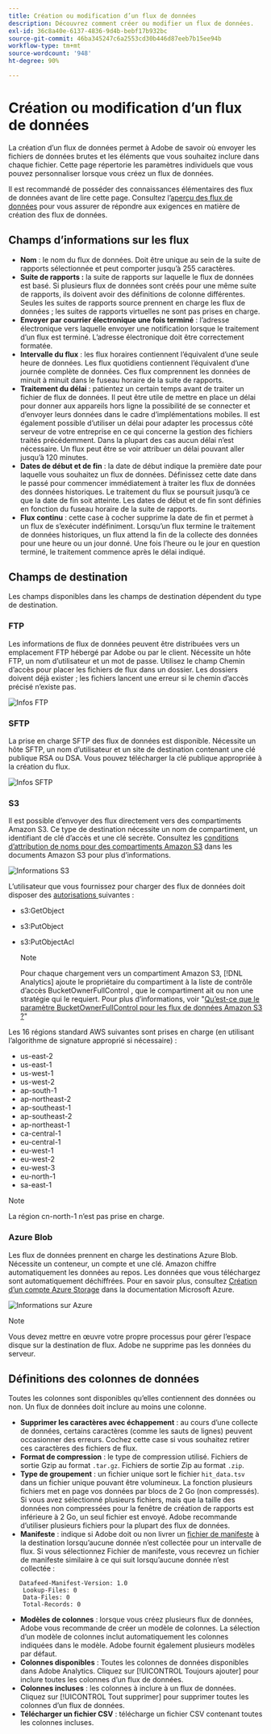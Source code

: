 ```yaml
---
title: Création ou modification d’un flux de données
description: Découvrez comment créer ou modifier un flux de données.
exl-id: 36c8a40e-6137-4836-9d4b-bebf17b932bc
source-git-commit: 46ba345247c6a2553cd30b446d87eeb7b15ee94b
workflow-type: tm+mt
source-wordcount: '948'
ht-degree: 90%

---
```


# Création ou modification d’un flux de données

La création d’un flux de données permet à Adobe de savoir où envoyer les fichiers de données brutes et les éléments que vous souhaitez inclure dans chaque fichier. Cette page répertorie les paramètres individuels que vous pouvez personnaliser lorsque vous créez un flux de données.

Il est recommandé de posséder des connaissances élémentaires des flux de données avant de lire cette page. Consultez l’[aperçu des flux de données](data-feed-overview.md) pour vous assurer de répondre aux exigences en matière de création des flux de données.

## Champs d’informations sur les flux

* **Nom** : le nom du flux de données. Doit être unique au sein de la suite de rapports sélectionnée et peut comporter jusqu’à 255 caractères.
* **Suite de rapports :** la suite de rapports sur laquelle le flux de données est basé. Si plusieurs flux de données sont créés pour une même suite de rapports, ils doivent avoir des définitions de colonne différentes. Seules les suites de rapports source prennent en charge les flux de données ; les suites de rapports virtuelles ne sont pas prises en charge.
* **Envoyer par courrier électronique une fois terminé** : l’adresse électronique vers laquelle envoyer une notification lorsque le traitement d’un flux est terminé. L’adresse électronique doit être correctement formatée.
* **Intervalle du flux** : les flux horaires contiennent l’équivalent d’une seule heure de données. Les flux quotidiens contiennent l’équivalent d’une journée complète de données. Ces flux comprennent les données de minuit à minuit dans le fuseau horaire de la suite de rapports.
* **Traitement du délai** : patientez un certain temps avant de traiter un fichier de flux de données. Il peut être utile de mettre en place un délai pour donner aux appareils hors ligne la possibilité de se connecter et d’envoyer leurs données dans le cadre d’implémentations mobiles. Il est également possible d’utiliser un délai pour adapter les processus côté serveur de votre entreprise en ce qui concerne la gestion des fichiers traités précédemment. Dans la plupart des cas aucun délai n’est nécessaire. Un flux peut être se voir attribuer un délai pouvant aller jusqu’à 120 minutes.
* **Dates de début et de fin** : la date de début indique la première date pour laquelle vous souhaitez un flux de données. Définissez cette date dans le passé pour commencer immédiatement à traiter les flux de données des données historiques. Le traitement du flux se poursuit jusqu’à ce que la date de fin soit atteinte. Les dates de début et de fin sont définies en fonction du fuseau horaire de la suite de rapports.
* **Flux continu** : cette case à cocher supprime la date de fin et permet à un flux de s’exécuter indéfiniment. Lorsqu’un flux termine le traitement de données historiques, un flux attend la fin de la collecte des données pour une heure ou un jour donné. Une fois l’heure ou le jour en question terminé, le traitement commence après le délai indiqué.

## Champs de destination

Les champs disponibles dans les champs de destination dépendent du type de destination.

### FTP

Les informations de flux de données peuvent être distribuées vers un emplacement FTP hébergé par Adobe ou par le client. Nécessite un hôte FTP, un nom d’utilisateur et un mot de passe. Utilisez le champ Chemin d’accès pour placer les fichiers de flux dans un dossier. Les dossiers doivent déjà exister ; les fichiers lancent une erreur si le chemin d’accès précisé n’existe pas.

![Infos FTP](assets/dest-ftp.jpg)

### SFTP

La prise en charge SFTP des flux de données est disponible. Nécessite un hôte SFTP, un nom d’utilisateur et un site de destination contenant une clé publique RSA ou DSA. Vous pouvez télécharger la clé publique appropriée à la création du flux.

![Infos SFTP](assets/dest-sftp.jpg)

### S3

Il est possible d’envoyer des flux directement vers des compartiments Amazon S3. Ce type de destination nécessite un nom de compartiment, un identifiant de clé d’accès et une clé secrète. Consultez les [conditions d’attribution de noms pour des compartiments Amazon S3](https://docs.aws.amazon.com/fr_fr/awscloudtrail/latest/userguide/cloudtrail-s3-bucket-naming-requirements.html) dans les documents Amazon S3 pour plus d’informations.

![Informations S3](assets/dest-s3.jpg)

L’utilisateur que vous fournissez pour charger des flux de données doit disposer des [autorisations ](https://docs.aws.amazon.com/AmazonS3/latest/API/API_Operations_Amazon_Simple_Storage_Service.html) suivantes :

* s3:GetObject
* s3:PutObject
* s3:PutObjectAcl

   >[!NOTE]
   >
   >Pour chaque chargement vers un compartiment Amazon S3, [!DNL Analytics] ajoute le propriétaire du compartiment à la liste de contrôle d’accès BucketOwnerFullControl , que le compartiment ait ou non une stratégie qui le requiert. Pour plus d’informations, voir &quot;[Qu’est-ce que le paramètre BucketOwnerFullControl pour les flux de données Amazon S3 ?](df-faq.md#BucketOwnerFullControl)&quot;

Les 16 régions standard AWS suivantes sont prises en charge (en utilisant l’algorithme de signature approprié si nécessaire) :

* us-east-2
* us-east-1
* us-west-1
* us-west-2
* ap-south-1
* ap-northeast-2
* ap-southeast-1
* ap-southeast-2
* ap-northeast-1
* ca-central-1
* eu-central-1
* eu-west-1
* eu-west-2
* eu-west-3
* eu-north-1
* sa-east-1

>[!NOTE]
>
>La région cn-north-1 n’est pas prise en charge.

### Azure Blob

Les flux de données prennent en charge les destinations Azure Blob. Nécessite un conteneur, un compte et une clé. Amazon chiffre automatiquement les données au repos. Les données que vous téléchargez sont automatiquement déchiffrées. Pour en savoir plus, consultez [Création d’un compte Azure Storage](https://docs.microsoft.com/fr-fr/azure/storage/common/storage-quickstart-create-account?tabs=azure-portal#view-and-copy-storage-access-keys) dans la documentation Microsoft Azure.

![Informations sur Azure](assets/azure.png)

>[!NOTE]
>
>Vous devez mettre en œuvre votre propre processus pour gérer l’espace disque sur la destination de flux. Adobe ne supprime pas les données du serveur.

## Définitions des colonnes de données

Toutes les colonnes sont disponibles qu’elles contiennent des données ou non. Un flux de données doit inclure au moins une colonne.

* **Supprimer les caractères avec échappement** : au cours d’une collecte de données, certains caractères (comme les sauts de lignes) peuvent occasionner des erreurs. Cochez cette case si vous souhaitez retirer ces caractères des fichiers de flux.
* **Format de compression** : le type de compression utilisé. Fichiers de sortie Gzip au format `.tar.gz`. Fichiers de sortie Zip au format `.zip`.
* **Type de groupement** : un fichier unique sort le fichier `hit_data.tsv` dans un fichier unique pouvant être volumineux. La fonction plusieurs fichiers met en page vos données par blocs de 2 Go (non compressés). Si vous avez sélectionné plusieurs fichiers, mais que la taille des données non compressées pour la fenêtre de création de rapports est inférieure à 2 Go, un seul fichier est envoyé. Adobe recommande d’utiliser plusieurs fichiers pour la plupart des flux de données.
* **Manifeste** : indique si Adobe doit ou non livrer un [fichier de manifeste](c-df-contents/datafeeds-contents.md#feed-manifest) à la destination lorsqu’aucune donnée n’est collectée pour un intervalle de flux. Si vous sélectionnez Fichier de manifeste, vous recevrez un fichier de manifeste similaire à ce qui suit lorsqu’aucune donnée n’est collectée :

```text
   Datafeed-Manifest-Version: 1.0
    Lookup-Files: 0
    Data-Files: 0
    Total-Records: 0
```

* **Modèles de colonnes** : lorsque vous créez plusieurs flux de données, Adobe vous recommande de créer un modèle de colonnes. La sélection d’un modèle de colonnes inclut automatiquement les colonnes indiquées dans le modèle. Adobe fournit également plusieurs modèles par défaut.
* **Colonnes disponibles** : Toutes les colonnes de données disponibles dans Adobe Analytics. Cliquez sur [!UICONTROL Toujours ajouter] pour inclure toutes les colonnes d’un flux de données.
* **Colonnes incluses** : les colonnes à inclure à un flux de données. Cliquez sur [!UICONTROL Tout supprimer] pour supprimer toutes les colonnes d’un flux de données.
* **Télécharger un fichier CSV** : télécharge un fichier CSV contenant toutes les colonnes incluses.

